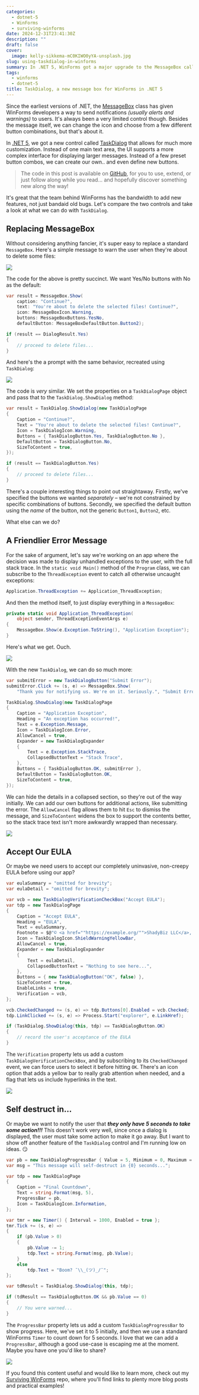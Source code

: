 ```yaml
---
categories:
  - dotnet-5
  - WinForms
  - surviving-winforms
date: 2024-12-31T23:41:30Z
description: ""
draft: false
cover:
  image: kelly-sikkema-mC0KIWO0yYA-unsplash.jpg
slug: using-taskdialog-in-winforms
summary: In .NET 5, WinForms got a major upgrade to the MessageBox called TaskDialog. It's way more flexible and powerful - let's check it out!
tags:
  - winforms
  - dotnet-5
title: TaskDialog, a new message box for WinForms in .NET 5
---
```

Since the earliest versions of .NET, the [MessageBox](https://learn.microsoft.com/en-us/dotnet/api/system.windows.forms.messagebox) class has given WinForms developers a way to send notifications _(usually alerts and warnings)_ to users. It's always been a very limited control though. Besides the message itself, we can change the icon and choose from a few different button combinations, but that's about it.

In [.NET 5](https://learn.microsoft.com/en-us/dotnet/desktop/winforms/whats-new/net50?view=netdesktop-9.0#new-controls), we got a new control called [TaskDialog](https://learn.microsoft.com/en-us/dotnet/api/system.windows.forms.taskdialog) that allows for much more customization. Instead of one main text area, the UI supports a more complex interface for displaying larger messages. Instead of a few preset button combos, we can create our own.. and even define new buttons.

> The code in this post is available on [GitHub](https://github.com/grantwinney/Surviving-WinForms/tree/master/.NET%2005/TaskDialogSample), for you to use, extend, or just follow along while you read... and hopefully discover something new along the way!

It's great that the team behind WinForms has the bandwidth to add new features, not just bandaid old bugs. Let's compare the two controls and take a look at what we can do with `TaskDialog`.

## Replacing MessageBox

Without considering anything fancier, it's super easy to replace a standard `MessageBox`. Here's a simple message to warn the user when they're about to delete some files:

![](image-12.png)

The code for the above is pretty succinct. We want Yes/No buttons with No as the default:

```csharp
var result = MessageBox.Show(
    caption: "Continue?",
    text: "You're about to delete the selected files! Continue?",
    icon: MessageBoxIcon.Warning,
    buttons: MessageBoxButtons.YesNo,
    defaultButton: MessageBoxDefaultButton.Button2);

if (result == DialogResult.Yes)
{
    // proceed to delete files...
}
```

And here's the a prompt with the same behavior, recreated using `TaskDialog`:

![](image-11.png)

The code is _very_ similar. We set the properties on a `TaskDialogPage` object and pass that to the `TaskDialog.ShowDialog` method:

```csharp
var result = TaskDialog.ShowDialog(new TaskDialogPage
{
    Caption = "Continue?",
    Text = "You're about to delete the selected files! Continue?",
    Icon = TaskDialogIcon.Warning,
    Buttons = { TaskDialogButton.Yes, TaskDialogButton.No },
    DefaultButton = TaskDialogButton.No,
    SizeToContent = true,
});

if (result == TaskDialogButton.Yes)
{
    // proceed to delete files...
}
```

There's a couple interesting things to point out straightaway. Firstly, we've specified the buttons we wanted _separately_ – we're not constrained by specific combinations of buttons. Secondly, we specified the default button using the _name_ of the button, not the generic `Button1`, `Button2`, etc.

What else can we do?

## A Friendlier Error Message

For the sake of argument, let's say we're working on an app where the decision was made to display unhandled exceptions to the user, with the full stack trace. In the `static void Main()` method of the `Program` class, we can subscribe to the `ThreadException` event to catch all otherwise uncaught exceptions:

```csharp
Application.ThreadException += Application_ThreadException;
```

And then the method itself, to just display everything in a `MessageBox`:

```csharp
private static void Application_ThreadException(
    object sender, ThreadExceptionEventArgs e)
{
    MessageBox.Show(e.Exception.ToString(), "Application Exception");
}
```

Here's what we get. Ouch.

![](image-13.png)

With the new `TaskDialog`, we can do so much more:

```csharp
var submitError = new TaskDialogButton("Submit Error");
submitError.Click += (s, e) => MessageBox.Show(
    "Thank you for notifying us. We're on it. Seriously.", "Submit Error");

TaskDialog.ShowDialog(new TaskDialogPage
{
    Caption = "Application Exception",
    Heading = "An exception has occurred!",
    Text = e.Exception.Message,
    Icon = TaskDialogIcon.Error,
    AllowCancel = true,
    Expander = new TaskDialogExpander
    {
        Text = e.Exception.StackTrace,
        CollapsedButtonText = "Stack Trace",
    },
    Buttons = { TaskDialogButton.OK, submitError },
    DefaultButton = TaskDialogButton.OK,
    SizeToContent = true,
});
```

We can hide the details in a collapsed section, so they're out of the way initially. We can add our own buttons for additional actions, like submitting the error. The `AllowCancel` flag allows them to hit `Esc` to dismiss the message, and `SizeToContent` widens the box to support the contents better, so the stack trace text isn't more awkwardly wrapped than necessary.

![](m5Y8utQh4u.gif)

## Accept Our EULA

Or maybe we need users to accept our completely uninvasive, non-creepy EULA before using our app?

```csharp
var eulaSummary = "omitted for brevity";
var eulaDetail = "omitted for brevity";

var vcb = new TaskDialogVerificationCheckBox("Accept EULA");
var tdp = new TaskDialogPage
{
    Caption = "Accept EULA",
    Heading = "EULA",
    Text = eulaSummary,
    Footnote = $@"© <a href=""https://example.org/"">ShadyBiz LLC</a>, 2013 - {DateTime.Now.Year}",
    Icon = TaskDialogIcon.ShieldWarningYellowBar,
    AllowCancel = true,
    Expander = new TaskDialogExpander
    {
        Text = eulaDetail,
        CollapsedButtonText = "Nothing to see here...",
    },
    Buttons = { new TaskDialogButton("OK", false) },
    SizeToContent = true,
    EnableLinks = true,
    Verification = vcb,
};

vcb.CheckedChanged += (s, e) => tdp.Buttons[0].Enabled = vcb.Checked;
tdp.LinkClicked += (s, e) => Process.Start("explorer", e.LinkHref);

if (TaskDialog.ShowDialog(this, tdp) == TaskDialogButton.OK)
{
    // record the user's acceptance of the EULA
}
```

The `Verification` property lets us add a custom `TaskDialogVerificationCheckBox`, and by subscribing to its `CheckedChanged` event, we can force users to select it before hitting `OK`. There's an icon option that adds a yellow bar to really grab attention when needed, and a flag that lets us include hyperlinks in the text.

![](ffTco6IDxq.gif)

## Self destruct in...

Or maybe we want to notify the user that _**they only have 5 seconds to take some action!!!**_ This doesn't work very well, since once a dialog is displayed, the user must take some action to make it go away. But I want to show off another feature of the `TaskDialog` control and I'm running low on ideas. 😏

```csharp
var pb = new TaskDialogProgressBar { Value = 5, Minimum = 0, Maximum = 5 };
var msg = "This message will self-destruct in {0} seconds...";

var tdp = new TaskDialogPage
{
    Caption = "Final Countdown",
    Text = string.Format(msg, 5),
    ProgressBar = pb,
    Icon = TaskDialogIcon.Information,
};

var tmr = new Timer() { Interval = 1000, Enabled = true };
tmr.Tick += (s, e) =>
{
    if (pb.Value > 0)
    {
        pb.Value -= 1;
        tdp.Text = string.Format(msg, pb.Value);
    }
    else
        tdp.Text = "Boom? ¯\\_(ツ)_/¯";
};

var tdResult = TaskDialog.ShowDialog(this, tdp);

if (tdResult == TaskDialogButton.OK && pb.Value == 0)
{
    // You were warned...
}
```

The `ProgressBar` property lets us add a custom `TaskDialogProgressBar` to show progress. Here, we've set it to 5 initially, and then we use a standard WinForms `Timer` to count down for 5 seconds. I love that we can add a `ProgressBar`, although a good use-case is escaping me at the moment. Maybe you have one you'd like to share?

![](eUKr4NsTRr.gif)

If you found this content useful and would like to learn more, check out my [Surviving WinForms](https://github.com/grantwinney/surviving-winforms) repo, where you'll find links to plenty more blog posts and practical examples!
